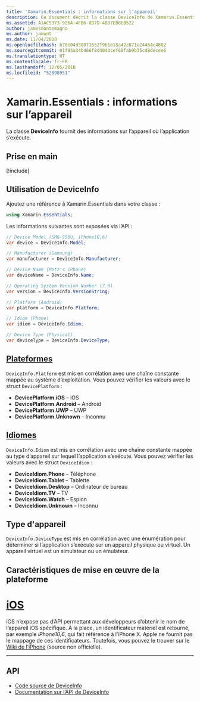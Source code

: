 ```yaml
---
title: 'Xamarin.Essentials : informations sur l’appareil'
description: Ce document décrit la classe DeviceInfo de Xamarin.Essentials, qui fournit des informations sur l’appareil où l’application s’exécute.
ms.assetid: A1AC5373-926A-4FB6-8D7D-4B87EB8EB522
author: jamesmontemagno
ms.author: jamont
ms.date: 11/04/2018
ms.openlocfilehash: b78c04d30871552f9b1e18a42c871e24464c4802
ms.sourcegitcommit: 01f93a34b466f8d4043cef68fab9b35cd8decee6
ms.translationtype: HT
ms.contentlocale: fr-FR
ms.lasthandoff: 12/05/2018
ms.locfileid: "52898951"
---
```

# <a name="xamarinessentials-device-information"></a>Xamarin.Essentials : informations sur l’appareil

La classe **DeviceInfo** fournit des informations sur l’appareil où l’application s’exécute.

## <a name="get-started"></a>Prise en main

[!include[](~/essentials/includes/get-started.md)]

## <a name="using-deviceinfo"></a>Utilisation de DeviceInfo

Ajoutez une référence à Xamarin.Essentials dans votre classe :

```csharp
using Xamarin.Essentials;
```

Les informations suivantes sont exposées via l’API :

```csharp
// Device Model (SMG-950U, iPhone10,6)
var device = DeviceInfo.Model;

// Manufacturer (Samsung)
var manufacturer = DeviceInfo.Manufacturer;

// Device Name (Motz's iPhone)
var deviceName = DeviceInfo.Name;

// Operating System Version Number (7.0)
var version = DeviceInfo.VersionString;

// Platform (Android)
var platform = DeviceInfo.Platform;

// Idiom (Phone)
var idiom = DeviceInfo.Idiom;

// Device Type (Physical)
var deviceType = DeviceInfo.DeviceType;
```

## <a name="platformsxrefxamarinessentialsdeviceinfoplatforms"></a>[Plateformes](xref:Xamarin.Essentials.DeviceInfo.Platforms)

`DeviceInfo.Platform` est mis en corrélation avec une chaîne constante mappée au système d’exploitation. Vous pouvez vérifier les valeurs avec le struct `DevicePlatform` :

- **DevicePlatform.iOS** – iOS
- **DevicePlatform.Android** – Android
- **DevicePlatform.UWP** – UWP
- **DevicePlatform.Unknown** – Inconnu

## <a name="idiomsxrefxamarinessentialsdeviceinfoidioms"></a>[Idiomes](xref:Xamarin.Essentials.DeviceInfo.Idioms)

`DeviceInfo.Idiom` est mis en corrélation avec une chaîne constante mappée au type d’appareil sur lequel l’application s’exécute. Vous pouvez vérifier les valeurs avec le struct `DeviceIdiom` :

- **DeviceIdiom.Phone** – Téléphone
- **DeviceIdiom.Tablet** – Tablette
- **DeviceIdiom.Desktop** – Ordinateur de bureau
- **DeviceIdiom.TV** – TV
- **DeviceIdiom.Watch** – Espion
- **DeviceIdiom.Unknown** – Inconnu

## <a name="device-type"></a>Type d'appareil

`DeviceInfo.DeviceType` est mis en corrélation avec une énumération pour déterminer si l’application s’exécute sur un appareil physique ou virtuel. Un appareil virtuel est un simulateur ou un émulateur.

## <a name="platform-implementation-specifics"></a>Caractéristiques de mise en œuvre de la plateforme

# <a name="iostabios"></a>[iOS](#tab/ios)

iOS n’expose pas d’API permettant aux développeurs d’obtenir le nom de l’appareil iOS spécifique. À la place, un identificateur matériel est retourné, par exemple _iPhone10,6_, qui fait référence à l’iPhone X. Apple ne fournit pas le mappage de ces identificateurs. Toutefois, vous pouvez le trouver sur le [Wiki de l’iPhone](https://www.theiphonewiki.com/wiki/Models) (source non officielle).

--------------

## <a name="api"></a>API

- [Code source de DeviceInfo](https://github.com/xamarin/Essentials/tree/master/Xamarin.Essentials/DeviceInfo)
- [Documentation sur l’API de DeviceInfo](xref:Xamarin.Essentials.DeviceInfo)
